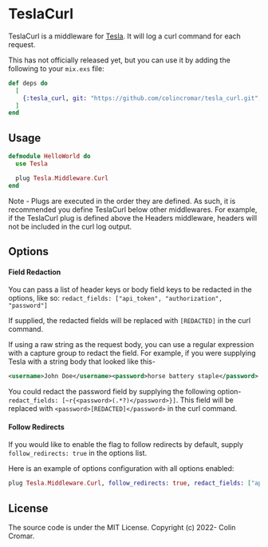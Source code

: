 # TeslaCurl

TeslaCurl is a middleware for [Tesla](https://hex.pm/packages/tesla). It will log a curl command for each request.

This has not officially released yet, but you can use it by adding the following to your `mix.exs` file:

```elixir
def deps do
  [
    {:tesla_curl, git: "https://github.com/colincromar/tesla_curl.git", branch: "main"}
  ]
end
```

## Usage

```elixir
defmodule HelloWorld do
  use Tesla

  plug Tesla.Middleware.Curl
end
```

Note - Plugs are executed in the order they are defined. As such, it is recommended you define TeslaCurl below other middlewares.
For example, if the TeslaCurl plug is defined above the Headers middleware, headers will not be included in the curl log output.

## Options

#### Field Redaction

You can pass a list of header keys or body field keys to be redacted in the options, like so: 
`redact_fields: ["api_token", "authorization", "password"]`

If supplied, the redacted fields will be replaced with `[REDACTED]` in the curl command.

If using a raw string as the request body, you can use a regular expression with a capture group to redact the field. For example, if 
you were supplying Tesla with a string body that looked like this- 

```xml
<username>John Doe</username><password>horse battery staple</password>
```

You could redact the password field by supplying the following option- `redact_fields: [~r{<password>(.*?)</password>}]`. This field 
will be replaced with `<password>[REDACTED]</password>` in the curl command.

#### Follow Redirects

If you would like to enable the flag to follow redirects by default, supply `follow_redirects: true` in the options list.

Here is an example of options configuration with all options enabled:


```elixir
plug Tesla.Middleware.Curl, follow_redirects: true, redact_fields: ["api_token", "authorization", "password"]
```

## License

The source code is under the MIT License. Copyright (c) 2022- Colin Cromar.